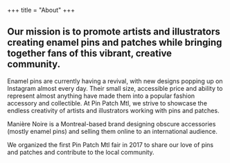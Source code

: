 +++
title = "About"
+++

## Our mission is to promote artists and illustrators creating enamel pins and patches while bringing together fans of this vibrant, creative community.

Enamel pins are currently having a revival,
with new designs popping up on Instagram
almost every day. Their small size, accessible
price and ability to represent almost
anything have made them into a popular
fashion accessory and collectible. At Pin
Patch Mtl, we strive to showcase the
endless creativity of artists and illustrators
working with pins and patches.

Manière Noire is a Montreal-based brand
designing obscure accessories (mostly
enamel pins) and selling them online to an
international audience.

We organized the first Pin Patch Mtl fair in
2017 to share our love of pins and patches
and contribute to the local community.
